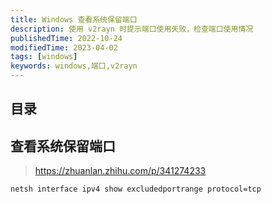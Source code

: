 ```yaml
---
title: Windows 查看系统保留端口
description: 使用 v2rayn 时提示端口使用失败，检查端口使用情况
publishedTime: 2022-10-24
modifiedTime: 2023-04-02
tags: [windows]
keywords: windows,端口,v2rayn
---
```


## 目录

## 查看系统保留端口

> https://zhuanlan.zhihu.com/p/341274233

```bash
netsh interface ipv4 show excludedportrange protocol=tcp
```
